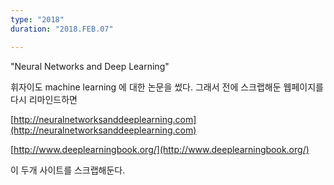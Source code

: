 ```yaml
---
type: "2018"
duration: "2018.FEB.07"

---
```

"Neural Networks and Deep Learning"

휘자이도 machine learning 에 대한 논문을 썼다. 그래서 전에 스크랩해둔 웹페이지를 다시 리마인드하면

[http://neuralnetworksanddeeplearning.com](http://neuralnetworksanddeeplearning.com)

[http://www.deeplearningbook.org/](http://www.deeplearningbook.org/)

이 두개 사이트를 스크랩해둔다.
